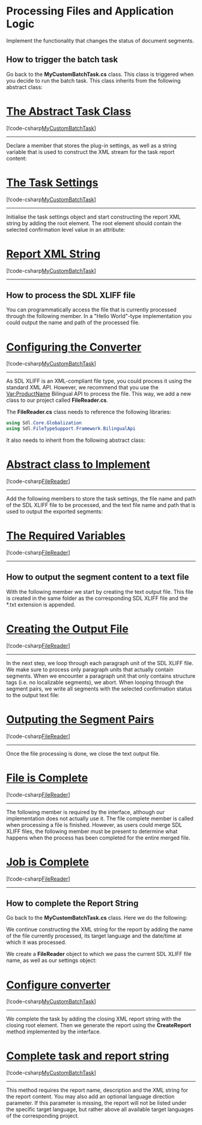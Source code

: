 # Processing Files and Application Logic

Implement the functionality that changes the status of document segments.

How to trigger the batch task
---------------------------
Go back to the **MyCustomBatchTask.cs** class. This class is triggered when you decide to run the batch task. This class inherits from the following abstract class:

# [The Abstract Task Class](#tab/tabid-1)
[!code-csharp[MyCustomBatchTask](code_samples/MyCustomBatchTask.cs#L30-L31 "The Abstract Task Class")]
***
	
Declare a member that stores the plug-in settings, as well as a string variable that is used to construct the XML stream for the task report content:
# [The Task Settings](#tab/tabid-2)
[!code-csharp[MyCustomBatchTask](code_samples/MyCustomBatchTask.cs#L35-L39 "The Task Settings")]
****

Initialise the task settings object and start constructing the report XML string by adding the root element. The root element should contain the selected confirmation level value in an attribute:
# [Report XML String](#tab/tabid-3)
[!code-csharp[MyCustomBatchTask](code_samples/MyCustomBatchTask.cs#L43-L50 "Report XML String")]
***
How to process the SDL XLIFF file
-----------------------------------
You can programmatically access the file that is currently processed through the following member. In a "Hello World"-type implementation you could output the name and path of the processed file.
# [Configuring the Converter](#tab/tabid-4)
[!code-csharp[MyCustomBatchTask](code_samples/MyCustomBatchTask.cs#L54-L71 "Configuring the Converter")]
***

As SDL XLIFF is an XML-compliant file type, you could  process it using the standard XML API. However, we recommend that you use the <Var:ProductName> Bilingual API to process the file. This way, we add a new class to our project called **FileReader.cs**.

The **FileReader.cs** class needs to reference the following libraries:
```cs
using Sdl.Core.Globalization
using Sdl.FileTypeSupport.Framework.BilingualApi
```
It also needs to inherit from the following abstract class:
# [Abstract class to Implement](#tab/tabid-5)
[!code-csharp[FileReader](code_samples/FileReader.cs#L15-L17 "Abstract class to Implement")]
***
Add the following members to store the task settings, the file name and path of the SDL XLIFF file to be processed, and the text file name and path that is used to output the exported segments:
# [The Required Variables](#tab/tabid-6)
[!code-csharp[FileReader](code_samples/FileReader.cs#L21-L26 "The Required Variables")]
***
How to output the segment content to a text file</title>
------------------------------------------------
With the following member we start by creating the text output file. This file is created in the same folder as the corresponding SDL XLIFF file and the *.txt extension is appended.
# [Creating the Output File](#tab/tabid-7)
[!code-csharp[FileReader](code_samples/FileReader.cs#L40-L44 "Creating the Output File")]
***
In the next step, we loop through each paragraph unit of the SDL XLIFF file. We make sure to process only paragraph units that actually contain segments. When we encounter a paragraph unit that only contains structure tags (i.e. no localizable segments), we abort. When looping through the segment pairs, we write all segments with the selected confirmation status to the output text file:
# [Outputing the Segment Pairs](#tab/tabid-8)
[!code-csharp[FileReader](code_samples/FileReader.cs#L48-L68 "Outputing the Segment Pairs")]
***
Once the file processing is done, we close the text output file.
# [File is Complete](#tab/tabid-9)
[!code-csharp[FileReader](code_samples/FileReader.cs#L72-L77 "File is Complete")]
***
The following member is required by the interface, although our implementation does not actually use it. The file complete member is called when processing a file is finished. However, as users could merge SDL XLIFF files, the following member must be present to determine what happens when the process has been completed for the entire merged file.
# [Job is Complete](#tab/tabid-10)
[!code-csharp[FileReader](code_samples/FileReader.cs#L81-L88 "Job is Complete")]
***
How to complete the Report String
----------------------------------------
Go back to the **MyCustomBatchTask.cs** class. Here we do the following:

We continue constructing the XML string for the report by adding the name of the file currently processed, its target language and the date/time at which it was processed.

We create a **FileReader** object to which we pass the current SDL XLIFF file name, as well as our settings object:
# [Configure converter](#tab/tabid-11)
[!code-csharp[MyCustomBatchTask](code_samples/MyCustomBatchTask.cs#L54-L71 "Configure converter")]
***
We complete the task by adding the closing XML report string with the closing root element. Then we generate the report using the **CreateReport** method implemented by the interface.
# [Complete task and report string](#tab/tabid-12)
[!code-csharp[MyCustomBatchTask](code_samples/MyCustomBatchTask.cs#L75-L85 "Complete task and report string")]
***
This method requires the report name, description and the XML string for the report content. You  may also add an optional language direction parameter. If this parameter is missing, the report will not be listed under the specific target language, but rather above all available target languages of the corresponding project.